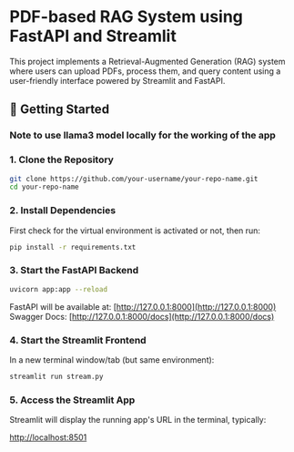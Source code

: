 
# PDF-based RAG System using FastAPI and Streamlit

This project implements a Retrieval-Augmented Generation (RAG) system where users can upload PDFs, process them, and query content using a user-friendly interface powered by Streamlit and FastAPI.

## 🚀 Getting Started

### Note to use llama3 model locally for the working of the app
### 1. Clone the Repository

```bash
git clone https://github.com/your-username/your-repo-name.git
cd your-repo-name
````

### 2. Install Dependencies

First check for the virtual environment is activated or not, then run:

```bash
pip install -r requirements.txt
```

### 3. Start the FastAPI Backend

```bash
uvicorn app:app --reload
```

FastAPI will be available at:
[http://127.0.0.1:8000](http://127.0.0.1:8000)
Swagger Docs: [http://127.0.0.1:8000/docs](http://127.0.0.1:8000/docs)

### 4. Start the Streamlit Frontend

In a new terminal window/tab (but same environment):

```bash
streamlit run stream.py
```



### 5. Access the Streamlit App

Streamlit will display the running app's URL in the terminal, typically:

[http://localhost:8501](http://localhost:8501)

